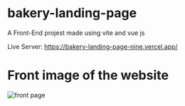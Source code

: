 # bakery-landing-page

A Front-End projest made using vite and vue js

Live Server: https://bakery-landing-page-nine.vercel.app/

# Front image of the website

![front page](./public/images/imageREADME.png)


